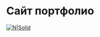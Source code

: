 # Сайт портфолио

[![N|Solid](https://s8.hostingkartinok.com/uploads/images/2017/05/86c171b0f49946056950e287a75de758.jpg)](https://github.com/Reebay/myPortfolio)
